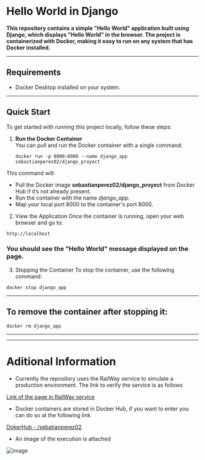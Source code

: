 # Hello World in Django
**This repository contains a simple "Hello World" application built using Django, which displays "Hello World" in the browser. The project is containerized with Docker, making it easy to run on any system that has Docker installed.**

---

## Requirements
- Docker Desktop installed on your system.

---

## Quick Start
To get started with running this project locally, follow these steps:

1. **Run the Docker Container**  
   You can pull and run the Docker container with a single command:

   ~~~
   docker run -p 8000:8000 --name django_app sebastianperez02/django_proyect
   ~~~
This command will:

- Pull the Docker image **sebastianperez02/django_proyect** from Docker Hub if it’s not already present.
- Run the container with the name *django_app*.
- Map your local port 8000 to the container's port 8000.

2. View the Application
Once the container is running, open your web browser and go to:

~~~
http://localhost
~~~
### You should see the "Hello World" message displayed on the page.

3. Stopping the Container
To stop the container, use the following command:

~~~
docker stop django_app
~~~
---
## To remove the container after stopping it:

~~~
docker rm django_app
~~~
---
---
# Aditional Information
   - Currently the repository uses the RailWay service to simulate a production environment. 
      The link to verify the service is as follows
     
  [Link of the page in RailWay service](https://helloworlddjango-production-4a32.up.railway.app/)   

   - Docker containers are stored in Docker Hub, if you want to enter you can do so at the following link
     
   [DokerHub - /sebatianperez02](https://hub.docker.com/?_gl=1*1fklqy0*_gcl_au*MTQxMTU2MzM4LjE3MzExMjY0Mjc.*_ga*NzMzMTc2MDUuMTcyMjMwODM5Mg..*_ga_XJWPQMJYHQ*MTczMTI5MTE1OC4xMC4xLjE3MzEyOTE0OTYuNDUuMC4w)


   - An image of the execution is attached


![image](https://github.com/user-attachments/assets/2a129a18-29d9-453e-84dc-967aef4d8b40)

     
